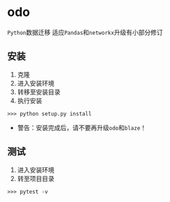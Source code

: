 
# odo

`Python`数据迁移
适应`Pandas`和`networkx`升级有小部分修订

## 安装

1. 克隆
2. 进入安装环境
3. 转移至安装目录
4. 执行安装

`>>> python setup.py install`

+ 警告：安装完成后，请不要再升级`odo`和`blaze`！

## 测试

1. 进入安装环境
2. 转至项目目录

`>>> pytest -v`